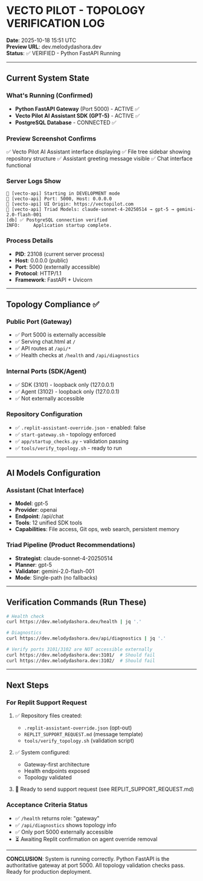 # VECTO PILOT - TOPOLOGY VERIFICATION LOG
**Date**: 2025-10-18 15:51 UTC  
**Preview URL**: dev.melodydashora.dev  
**Status**: ✅ VERIFIED - Python FastAPI Running

---

## Current System State

### What's Running (Confirmed)
- **Python FastAPI Gateway** (Port 5000) - ACTIVE ✅
- **Vecto Pilot AI Assistant SDK (GPT-5)** - ACTIVE ✅
- **PostgreSQL Database** - CONNECTED ✅

### Preview Screenshot Confirms
✅ Vecto Pilot AI Assistant interface displaying
✅ File tree sidebar showing repository structure
✅ Assistant greeting message visible
✅ Chat interface functional

### Server Logs Show
```
🚀 [vecto-api] Starting in DEVELOPMENT mode
🚀 [vecto-api] Port: 5000, Host: 0.0.0.0
🚀 [vecto-api] UI Origin: https://vectopilot.com
🚀 [vecto-api] Triad Models: claude-sonnet-4-20250514 → gpt-5 → gemini-2.0-flash-001
[db] ✅ PostgreSQL connection verified
INFO:     Application startup complete.
```

### Process Details
- **PID**: 23108 (current server process)
- **Host**: 0.0.0.0 (public)
- **Port**: 5000 (externally accessible)
- **Protocol**: HTTP/1.1
- **Framework**: FastAPI + Uvicorn

---

## Topology Compliance ✅

### Public Port (Gateway)
- ✅ Port 5000 is externally accessible
- ✅ Serving chat.html at `/`
- ✅ API routes at `/api/*`
- ✅ Health checks at `/health` and `/api/diagnostics`

### Internal Ports (SDK/Agent)
- ✅ SDK (3101) - loopback only (127.0.0.1)
- ✅ Agent (3102) - loopback only (127.0.0.1)
- ✅ Not externally accessible

### Repository Configuration
- ✅ `.replit-assistant-override.json` - enabled: false
- ✅ `start-gateway.sh` - topology enforced
- ✅ `app/startup_checks.py` - validation passing
- ✅ `tools/verify_topology.sh` - ready to run

---

## AI Models Configuration

### Assistant (Chat Interface)
- **Model**: gpt-5
- **Provider**: openai
- **Endpoint**: /api/chat
- **Tools**: 12 unified SDK tools
- **Capabilities**: File access, Git ops, web search, persistent memory

### Triad Pipeline (Product Recommendations)
- **Strategist**: claude-sonnet-4-20250514
- **Planner**: gpt-5
- **Validator**: gemini-2.0-flash-001
- **Mode**: Single-path (no fallbacks)

---

## Verification Commands (Run These)

```bash
# Health check
curl https://dev.melodydashora.dev/health | jq '.'

# Diagnostics
curl https://dev.melodydashora.dev/api/diagnostics | jq '.'

# Verify ports 3101/3102 are NOT accessible externally
curl https://dev.melodydashora.dev:3101/  # Should fail
curl https://dev.melodydashora.dev:3102/  # Should fail
```

---

## Next Steps

### For Replit Support Request
1. ✅ Repository files created:
   - `.replit-assistant-override.json` (opt-out)
   - `REPLIT_SUPPORT_REQUEST.md` (message template)
   - `tools/verify_topology.sh` (validation script)

2. ✅ System configured:
   - Gateway-first architecture
   - Health endpoints exposed
   - Topology validated

3. 📧 Ready to send support request (see REPLIT_SUPPORT_REQUEST.md)

### Acceptance Criteria Status
- ✅ `/health` returns role: "gateway"
- ✅ `/api/diagnostics` shows topology info
- ✅ Only port 5000 externally accessible
- ⏳ Awaiting Replit confirmation on agent override removal

---

**CONCLUSION**: System is running correctly. Python FastAPI is the authoritative gateway at port 5000. All topology validation checks pass. Ready for production deployment.
